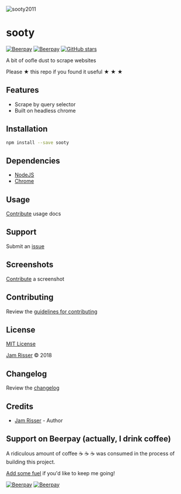![sooty2011](https://user-images.githubusercontent.com/6234038/37239922-524b796a-2443-11e8-961b-9ed61344b1b1.png)

# sooty

[![Beerpay](https://beerpay.io/jamrizzi/sooty/badge.svg?style=beer-square)](https://beerpay.io/jamrizzi/sooty)
[![Beerpay](https://beerpay.io/jamrizzi/sooty/make-wish.svg?style=flat-square)](https://beerpay.io/jamrizzi/sooty?focus=wish)
[![GitHub stars](https://img.shields.io/github/stars/jamrizzi/sooty.svg?style=social&label=Stars)](https://github.com/jamrizzi/sooty)

A bit of oofle dust to scrape websites

Please &#9733; this repo if you found it useful &#9733; &#9733; &#9733;


## Features

* Scrape by query selector
* Built on headless chrome


## Installation

```sh
npm install --save sooty
```


## Dependencies

* [NodeJS](https://nodejs.org)
* [Chrome](https://www.google.com/chrome)


## Usage

[Contribute](https://github.com/jamrizzi/sooty/blob/master/CONTRIBUTING.md) usage docs


## Support

Submit an [issue](https://github.com/jamrizzi/sooty/issues/new)


## Screenshots

[Contribute](https://github.com/jamrizzi/sooty/blob/master/CONTRIBUTING.md) a screenshot


## Contributing

Review the [guidelines for contributing](https://github.com/jamrizzi/sooty/blob/master/CONTRIBUTING.md)


## License

[MIT License](https://github.com/jamrizzi/sooty/blob/master/LICENSE)

[Jam Risser](https://jam.jamrizzi.com) &copy; 2018


## Changelog

Review the [changelog](https://github.com/jamrizzi/sooty/blob/master/CHANGELOG.md)


## Credits

* [Jam Risser](https://jam.jamrizzi.com) - Author


## Support on Beerpay (actually, I drink coffee)

A ridiculous amount of coffee :coffee: :coffee: :coffee: was consumed in the process of building this project.

[Add some fuel](https://beerpay.io/jamrizzi/sooty) if you'd like to keep me going!

[![Beerpay](https://beerpay.io/jamrizzi/sooty/badge.svg?style=beer-square)](https://beerpay.io/jamrizzi/sooty)
[![Beerpay](https://beerpay.io/jamrizzi/sooty/make-wish.svg?style=flat-square)](https://beerpay.io/jamrizzi/sooty?focus=wish)
